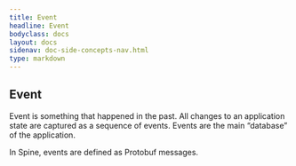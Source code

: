 ```yaml
---
title: Event
headline: Event
bodyclass: docs
layout: docs
sidenav: doc-side-concepts-nav.html
type: markdown
---
```

<h2 class="top">Event</h2> 

Event is something that happened in the past. All changes to an application state are captured as a sequence of events. Events are the main “database” of the application. 

In Spine, events are defined as Protobuf messages. 
